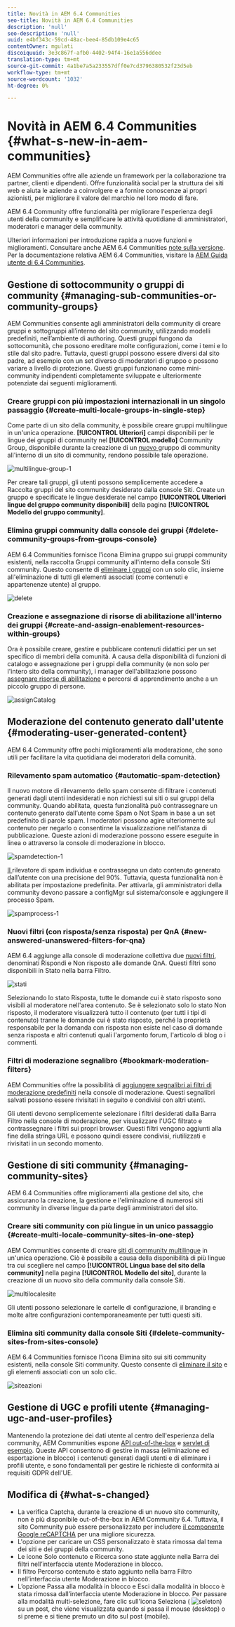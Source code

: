 ```yaml
---
title: Novità in AEM 6.4 Communities
seo-title: Novità in AEM 6.4 Communities
description: 'null'
seo-description: 'null'
uuid: e4bf343c-59cd-48ac-bee4-85db109e4c65
contentOwner: mgulati
discoiquuid: 3e3c867f-afb0-4402-94f4-16e1a556ddee
translation-type: tm+mt
source-git-commit: 4a1be7a5a233557dff0e7cd3796380532f23d5eb
workflow-type: tm+mt
source-wordcount: '1032'
ht-degree: 0%

---
```



# Novità in AEM 6.4 Communities {#what-s-new-in-aem-communities}

 AEM Communities offre alle aziende un framework per la collaborazione tra partner, clienti e dipendenti. Offre funzionalità social per la struttura dei siti web e aiuta le aziende a coinvolgere e a fornire conoscenze ai propri azionisti, per migliorare il valore del marchio nel loro modo di fare.

AEM 6.4 Community offre funzionalità per migliorare l&#39;esperienza degli utenti della community e semplificare le attività quotidiane di amministratori, moderatori e manager della community.

Ulteriori informazioni per introduzione rapida a nuove funzioni e miglioramenti. Consultare anche AEM 6.4 Communities [note sulla versione](../release-notes/communities-release-notes.md). Per la documentazione relativa AEM 6.4 Communities, visitare la [AEM Guida utente di 6.4 Communities](home.md).

## Gestione di sottocommunity o gruppi di community {#managing-sub-communities-or-community-groups}

 AEM Communities consente agli amministratori della community di creare gruppi e sottogruppi all’interno del sito community, utilizzando modelli predefiniti, nell’ambiente di authoring. Questi gruppi fungono da sottocomunità, che possono ereditare molte configurazioni, come i temi e lo stile dal sito padre. Tuttavia, questi gruppi possono essere diversi dal sito padre, ad esempio con un set diverso di moderatori di gruppo o possono variare a livello di protezione. Questi gruppi funzionano come mini-community indipendenti completamente sviluppate e ulteriormente potenziate dai seguenti miglioramenti.

### Creare gruppi con più impostazioni internazionali in un singolo passaggio {#create-multi-locale-groups-in-single-step}

Come parte di un sito della community, è possibile creare gruppi multilingue in un&#39;unica operazione. **[!UICONTROL Ulteriori]** campi disponibili per le lingue dei gruppi di community nel  **[!UICONTROL modello]** Community Group, disponibile durante la creazione di un  [nuovo ](groups.md) gruppo di community all&#39;interno di un sito di community, rendono possibile tale operazione.

![multilingue-group-1](assets/multilingualgroup-1.png)

Per creare tali gruppi, gli utenti possono semplicemente accedere a Raccolta gruppi del sito community desiderato dalla console Siti. Create un gruppo e specificate le lingue desiderate nel campo **[!UICONTROL Ulteriori lingue del gruppo community disponibili]** della pagina **[!UICONTROL Modello del gruppo community]**.

### Elimina gruppi community dalla console dei gruppi {#delete-community-groups-from-groups-console}

AEM 6.4 Communities fornisce l&#39;icona Elimina gruppo sui gruppi community esistenti, nella raccolta Gruppi community all&#39;interno della console Siti community. Questo consente di [eliminare i gruppi](groups.md#deleting-the-group) con un solo clic, insieme all&#39;eliminazione di tutti gli elementi associati (come contenuti e appartenenze utente) al gruppo.

![delete](assets/deletegrp.png)

### Creazione e assegnazione di risorse di abilitazione all&#39;interno dei gruppi {#create-and-assign-enablement-resources-within-groups}

Ora è possibile creare, gestire e pubblicare contenuti didattici per un set specifico di membri della comunità. A causa della disponibilità di funzioni di catalogo e assegnazione per i gruppi della community (e non solo per l&#39;intero sito della community), i manager dell&#39;abilitazione possono [assegnare risorse di abilitazione](resource.md) e percorsi di apprendimento anche a un piccolo gruppo di persone.

![assignCatalog](assets/assignmentcatalog.png)

## Moderazione del contenuto generato dall&#39;utente {#moderating-user-generated-content}

AEM 6.4 Community offre pochi miglioramenti alla moderazione, che sono utili per facilitare la vita quotidiana dei moderatori della comunità.

### Rilevamento spam automatico {#automatic-spam-detection}

Il nuovo motore di rilevamento dello spam consente di filtrare i contenuti generati dagli utenti indesiderati e non richiesti sui siti o sui gruppi della community. Quando abilitata, questa funzionalità può contrassegnare un contenuto generato dall’utente come Spam o Not Spam in base a un set predefinito di parole spam. I moderatori possono agire ulteriormente sul contenuto per negarlo o consentirne la visualizzazione nell’istanza di pubblicazione. Queste azioni di moderazione possono essere eseguite in linea o attraverso la console di moderazione in blocco.

![spamdetection-1](assets/spamdetection-1.png)

[Il ](moderate-ugc.md#spam-detection) rilevatore di spam individua e contrassegna un dato contenuto generato dall’utente con una precisione del 90%. Tuttavia, questa funzionalità non è abilitata per impostazione predefinita. Per attivarla, gli amministratori della community devono passare a configMgr sul sistema/console e aggiungere il processo Spam.

![spamprocess-1](assets/spamprocess-1.png)

### Nuovi filtri (con risposta/senza risposta) per QnA {#new-answered-unanswered-filters-for-qna}

AEM 6.4 aggiunge alla console di moderazione collettiva due [nuovi filtri](moderation.md#filter-rail), denominati Rispondi e Non risposto alle domande QnA. Questi filtri sono disponibili in Stato nella barra Filtro.

![stati](assets/statuses.png)

Selezionando lo stato Risposta, tutte le domande cui è stato risposto sono visibili al moderatore nell&#39;area contenuto. Se è selezionato solo lo stato Non risposto, il moderatore visualizzerà tutto il contenuto (per tutti i tipi di contenuto) tranne le domande cui è stato risposto, perché la proprietà responsabile per la domanda con risposta non esiste nel caso di domande senza risposta e altri contenuti quali l&#39;argomento forum, l&#39;articolo di blog o i commenti.

### Filtri di moderazione segnalibro {#bookmark-moderation-filters}

 AEM Communities offre la possibilità di [aggiungere segnalibri ai filtri di moderazione predefiniti](moderation.md#filter-rail) nella console di moderazione. Questi segnalibri salvati possono essere rivisitati in seguito e condivisi con altri utenti.

Gli utenti devono semplicemente selezionare i filtri desiderati dalla Barra Filtro nella console di moderazione, per visualizzare l&#39;UGC filtrato e contrassegnare i filtri sui propri browser. Questi filtri vengono aggiunti alla fine della stringa URL e possono quindi essere condivisi, riutilizzati e rivisitati in un secondo momento.

## Gestione di siti community {#managing-community-sites}

AEM 6.4 Communities offre miglioramenti alla gestione del sito, che assicurano la creazione, la gestione e l&#39;eliminazione di numerosi siti community in diverse lingue da parte degli amministratori del sito.

### Creare siti community con più lingue in un unico passaggio {#create-multi-locale-community-sites-in-one-step}

 AEM Communities consente di creare [siti di community multilingue](create-site.md) in un&#39;unica operazione. Ciò è possibile a causa della disponibilità di più lingue tra cui scegliere nel campo **[!UICONTROL Lingua base del sito della community]** nella pagina **[!UICONTROL Modello del sito]**, durante la creazione di un nuovo sito della community dalla console Siti.

![multilocalesite](assets/multilocalesite.png)

Gli utenti possono selezionare le cartelle di configurazione, il branding e molte altre configurazioni contemporaneamente per tutti questi siti.

### Elimina siti community dalla console Siti {#delete-community-sites-from-sites-console}

AEM 6.4 Communities fornisce l&#39;icona Elimina sito sui siti community esistenti, nella console Siti community. Questo consente di [eliminare il sito](create-site.md) e gli elementi associati con un solo clic.

![siteazioni](assets/siteactions.png)

## Gestione di UGC e profili utente {#managing-ugc-and-user-profiles}

Mantenendo la protezione dei dati utente al centro dell&#39;esperienza della community,  AEM Communities espone [API out-of-the-box](user-ugc-management-service.md) e [servlet di esempio](https://github.com/Adobe-Marketing-Cloud/aem-communities-ugc-migration/tree/main/bundles/communities-ugc-management-servlet). Queste API consentono di gestire in massa (eliminazione ed esportazione in blocco) i contenuti generati dagli utenti e di eliminare i profili utente, e sono fondamentali per gestire le richieste di conformità ai requisiti GDPR dell&#39;UE.

## Modifica di {#what-s-changed}

* La verifica Captcha, durante la creazione di un nuovo sito community, non è più disponibile out-of-the-box in AEM Community 6.4. Tuttavia, il sito Community può essere personalizzato per includere [il componente Google reCAPTCHA](https://helpx.adobe.com/experience-manager/using/aem_recaptcha.html) per una migliore sicurezza.
* L&#39;opzione per caricare un CSS personalizzato è stata rimossa dal tema dei siti e dei gruppi della community.
* Le icone Solo contenuto e Ricerca sono state aggiunte nella Barra dei filtri nell’interfaccia utente Moderazione in blocco.
* Il filtro Percorso contenuto è stato aggiunto nella barra Filtro nell’interfaccia utente Moderazione in blocco.
* L’opzione Passa alla modalità in blocco e Esci dalla modalità in blocco è stata rimossa dall’interfaccia utente Moderazione in blocco. Per passare alla modalità multi-selezione, fare clic sull&#39;icona Seleziona ( ![seleton](assets/selecticon.png)) su un post, che viene visualizzata quando si passa il mouse (desktop) o si preme e si tiene premuto un dito sul post (mobile).

